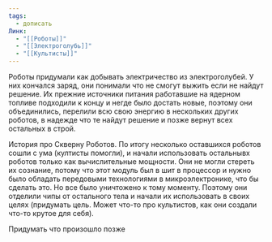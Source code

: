 ```yaml
---
tags:
  - дописать
Линк:
  - "[[Роботы]]"
  - "[[Электроголубь]]"
  - "[[Культисты]]"
---
```


Роботы придумали как добывать электричество из электроголубей. У них кончался заряд, они понимали что не смогут выжить если не найдут решение. Их прежние источники питания работавшие на ядерном топливе подходили к концу и негде было достать новые, поэтому они объединились, перелили всю свою энергию в нескольких других роботов, в надежде что те найдут решение и позже вернут всех остальных в строй.

История про Скверну Роботов.
По итогу несколько оставшихся роботов сошли с ума (култисты помогли), и начали использовать остальнывх роботов только как вычислительные мощности. Они не могли стереть их сознание, потому что этот модуль был в шит в процессор и нужно было обладать передовыми технологиями в микроэлектронике, что бы сделать это. Но все было уничтожено к тому моменту. Поэтому они отделили чипы от остального тела и начали их использовать в своих целях (придумать цель. Может что-то про культистов, как они создали что-то крутое для себя).

Придумать что произошло позже